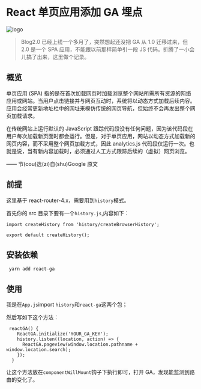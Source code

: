 # React 单页应用添加 GA 埋点

![logo](https://static.yancey.app/google_analytics.png)

> Blog2.0 已经上线一个多月了，突然想起还没把 GA 从 1.0 迁移过来，但 2.0 是一个 SPA 应用，不能跟以前那样简单引一段 JS 代码。折腾了一小会儿搞了出来，这里做个记录。

## 概览

单页应用 (SPA) 指的是在首次加载网页时加载浏览整个网站所需所有资源的网络应用或网站。当用户点击链接并与网页互动时，系统将以动态方式加载后续内容。应用会经常更新地址栏中的网址来模仿传统的网页导航，但始终不会再发出整个网页加载请求。

在传统网站上运行默认的 JavaScript 跟踪代码段没有任何问题，因为该代码段在用户每次加载新页面时都会运行。但是，对于单页应用，网站以动态方式加载新的网页内容，而不采用整个网页加载方式，因此 analytics.js 代码段仅运行一次。也就是说，当有新内容加载时，必须通过人工方式跟踪后续的（虚拟）网页浏览。

—— 节(cou)选(zi)自(shu)Google 原文

## 前提

这里基于 react-router-4.x，需要用到`history`模式。

首先你的 src 目录下要有一个`history.js`,内容如下：

```
import createHistory from 'history/createBrowserHistory';

export default createHistory();

```

## 安装依赖

```
 yarn add react-ga

```

## 使用

我是在`App.js`import `history`和`react-ga`这两个包；

然后写如下这个方法：

```
 reactGA() {
    ReactGA.initialize('YOUR_GA_KEY');
    history.listen((location, action) => {
      ReactGA.pageview(window.location.pathname + window.location.search);
    });
  }

```

让这个方法放在`componentWillMount`钩子下执行即可，打开 GA，发现能监测到路由的变化了。

